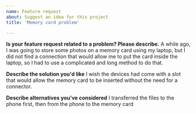 ```yaml
---
name: Feature request
about: Suggest an idea for this project
title: 'Memory card problem'

---
```


**Is your feature request related to a problem? Please describe.**
 A while ago, I was going to store some photos on a memory card using my laptop, but I did not find a connection that would allow me to put the card inside the laptop, so I had to use a complicated and long method to do that.

**Describe the solution you'd like**
I wish the devices had come with a slot that would allow the memory card to be inserted without the need for a connector.


**Describe alternatives you've considered**
I transferred the files to the phone first, then from the phone to the memory card


